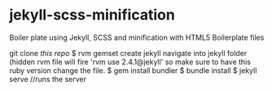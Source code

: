 # jekyll-scss-minification

Boiler plate using Jekyll, SCSS and minification with HTML5 Boilerplate files

git clone *this repo*
$ rvm gemset create jekyll
navigate into jekyll folder (hidden rvm file will fire 'rvm use 2.4.1@jekyll' so make sure to have this ruby version change the file.
$ gem install bundler
$ bundle install
$ jekyll serve              //runs the server
